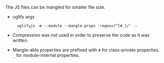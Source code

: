 The JS files can be mangled for smaller file size.

- uglify args

        uglifyjs -m --module --mangle-props 'regex=/^[#_]/' --

- Compression was not used in order to preserve the code as it was written.

- Mangle-able properties are prefixed with `#` for class-private properties, `_` for module-internal properties.
